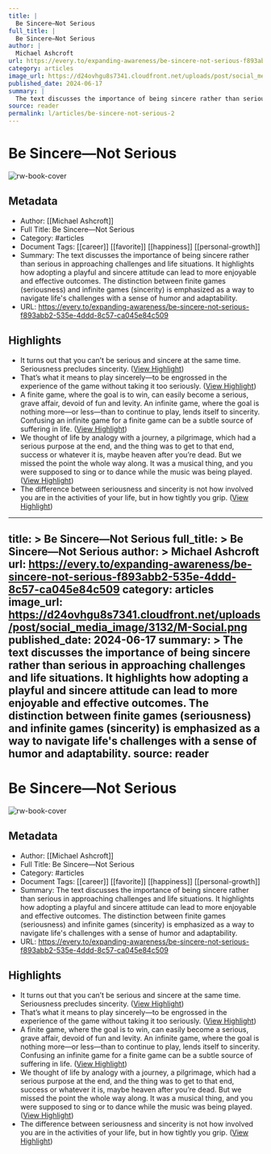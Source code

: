 ```yaml
---
title: |
  Be Sincere—Not Serious
full_title: |
  Be Sincere—Not Serious
author: |
  Michael Ashcroft
url: https://every.to/expanding-awareness/be-sincere-not-serious-f893abb2-535e-4ddd-8c57-ca045e84c509
category: articles
image_url: https://d24ovhgu8s7341.cloudfront.net/uploads/post/social_media_image/3132/M-Social.png
published_date: 2024-06-17
summary: |
  The text discusses the importance of being sincere rather than serious in approaching challenges and life situations. It highlights how adopting a playful and sincere attitude can lead to more enjoyable and effective outcomes. The distinction between finite games (seriousness) and infinite games (sincerity) is emphasized as a way to navigate life's challenges with a sense of humor and adaptability.
source: reader
permalink: l/articles/be-sincere-not-serious-2
---
```

# Be Sincere—Not Serious

![rw-book-cover](https://d24ovhgu8s7341.cloudfront.net/uploads/post/social_media_image/3132/M-Social.png)

## Metadata
- Author: [[Michael Ashcroft]]
- Full Title: Be Sincere—Not Serious
- Category: #articles
- Document Tags: [[career]] [[favorite]] [[happiness]] [[personal-growth]] 
- Summary: The text discusses the importance of being sincere rather than serious in approaching challenges and life situations. It highlights how adopting a playful and sincere attitude can lead to more enjoyable and effective outcomes. The distinction between finite games (seriousness) and infinite games (sincerity) is emphasized as a way to navigate life's challenges with a sense of humor and adaptability.
- URL: https://every.to/expanding-awareness/be-sincere-not-serious-f893abb2-535e-4ddd-8c57-ca045e84c509

## Highlights
- It turns out that you can’t be serious and sincere at the same time. Seriousness precludes sincerity. ([View Highlight](https://read.readwise.io/read/01jb4tdkv9ry19dwzs70b1h2ye))
- That’s what it means to play sincerely—to be engrossed in the experience of the game without taking it too seriously. ([View Highlight](https://read.readwise.io/read/01jb4tscktm73jytk25kg22rk0))
- A finite game, where the goal is to win, can easily become a serious, grave affair, devoid of fun and levity. An infinite game, where the goal is nothing more—or less—than to continue to play, lends itself to sincerity. Confusing an infinite game for a finite game can be a subtle source of suffering in life. ([View Highlight](https://read.readwise.io/read/01jb4ttxkh73atjs2fzzcbam0j))
- We thought of life by analogy with a journey, a pilgrimage, which had a serious purpose at the end, and the thing was to get to that end, success or whatever it is, maybe heaven after you’re dead. But we missed the point the whole way along. It was a musical thing, and you were supposed to sing or to dance while the music was being played. ([View Highlight](https://read.readwise.io/read/01jb4tvx0x8n1pb8gk99ant0xq))
- The difference between seriousness and sincerity is not how involved you are in the activities of your life, but in how tightly you grip. ([View Highlight](https://read.readwise.io/read/01jb4tx0t4r6wxa34jvj3a1fhj))


---
title: >
  Be Sincere—Not Serious
full_title: >
  Be Sincere—Not Serious
author: >
  Michael Ashcroft
url: https://every.to/expanding-awareness/be-sincere-not-serious-f893abb2-535e-4ddd-8c57-ca045e84c509
category: articles
image_url: https://d24ovhgu8s7341.cloudfront.net/uploads/post/social_media_image/3132/M-Social.png
published_date: 2024-06-17
summary: >
  The text discusses the importance of being sincere rather than serious in approaching challenges and life situations. It highlights how adopting a playful and sincere attitude can lead to more enjoyable and effective outcomes. The distinction between finite games (seriousness) and infinite games (sincerity) is emphasized as a way to navigate life's challenges with a sense of humor and adaptability.
source: reader
---
# Be Sincere—Not Serious

![rw-book-cover](https://d24ovhgu8s7341.cloudfront.net/uploads/post/social_media_image/3132/M-Social.png)

## Metadata
- Author: [[Michael Ashcroft]]
- Full Title: Be Sincere—Not Serious
- Category: #articles
- Document Tags: [[career]] [[favorite]] [[happiness]] [[personal-growth]] 
- Summary: The text discusses the importance of being sincere rather than serious in approaching challenges and life situations. It highlights how adopting a playful and sincere attitude can lead to more enjoyable and effective outcomes. The distinction between finite games (seriousness) and infinite games (sincerity) is emphasized as a way to navigate life's challenges with a sense of humor and adaptability.
- URL: https://every.to/expanding-awareness/be-sincere-not-serious-f893abb2-535e-4ddd-8c57-ca045e84c509

## Highlights
- It turns out that you can’t be serious and sincere at the same time. Seriousness precludes sincerity. ([View Highlight](https://read.readwise.io/read/01jb4tdkv9ry19dwzs70b1h2ye))
- That’s what it means to play sincerely—to be engrossed in the experience of the game without taking it too seriously. ([View Highlight](https://read.readwise.io/read/01jb4tscktm73jytk25kg22rk0))
- A finite game, where the goal is to win, can easily become a serious, grave affair, devoid of fun and levity. An infinite game, where the goal is nothing more—or less—than to continue to play, lends itself to sincerity. Confusing an infinite game for a finite game can be a subtle source of suffering in life. ([View Highlight](https://read.readwise.io/read/01jb4ttxkh73atjs2fzzcbam0j))
- We thought of life by analogy with a journey, a pilgrimage, which had a serious purpose at the end, and the thing was to get to that end, success or whatever it is, maybe heaven after you’re dead. But we missed the point the whole way along. It was a musical thing, and you were supposed to sing or to dance while the music was being played. ([View Highlight](https://read.readwise.io/read/01jb4tvx0x8n1pb8gk99ant0xq))
- The difference between seriousness and sincerity is not how involved you are in the activities of your life, but in how tightly you grip. ([View Highlight](https://read.readwise.io/read/01jb4tx0t4r6wxa34jvj3a1fhj))


